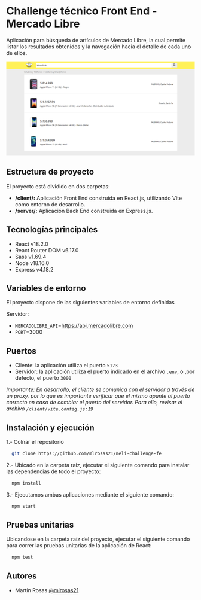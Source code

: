 # Challenge técnico Front End - Mercado Libre

Aplicación para búsqueda de artículos de Mercado Libre, la cual permite listar los resultados obtenidos y la navegación hacia el detalle de cada uno de ellos.

<img src="screenshot.png" alt="demo app screenshot" width="1000" height="auto">

## Estructura de proyecto

El proyecto está dividido en dos carpetas:
- **/client/:**  Aplicación Front End construida en React.js, utilizando Vite como entorno de desarrollo.
- **/server/:** Aplicación Back End construida en Express.js.

## Tecnologías principales

- React v18.2.0
- React Router DOM v6.17.0
- Sass v1.69.4
- Node v18.16.0
- Express v4.18.2

## Variables de entorno

El proyecto dispone de las siguientes variables de entorno definidas

Servidor:
- `MERCADOLIBRE_API`=https://api.mercadolibre.com
- `PORT`=3000

## Puertos
- Cliente: la aplicación utiliza el puerto `5173`
- Servidor: la aplicación utiliza el puerto indicado en el archivo `.env`, o ,por defecto, el puerto `3000`

*Importante: En desarrollo, el cliente se comunica con el servidor a través de un proxy, por lo que es importante verificar que el mismo apunte al puerto correcto en caso de cambiar el puerto del servidor. Para ello, revisar el archivo `/client/vite.config.js:19`*

## Instalación y ejecución

1.- Colnar el repositorio

```bash
  git clone https://github.com/mlrosas21/meli-challenge-fe
```

2.- Ubicado en la carpeta raíz, ejecutar el siguiente comando para instalar las dependencias de todo el proyecto:

```bash
  npm install
```

3.- Ejecutamos ambas aplicaciones mediante el siguiente comando:

```bash
  npm start
```

## Pruebas unitarias

Ubicandose en la carpeta raíz del proyecto, ejecutar el siguiente comando para correr las pruebas unitarias de la aplicación de React:

```bash
  npm test
```

## Autores

- Martín Rosas [@mlrosas21](https://github.com/mlrosas21)